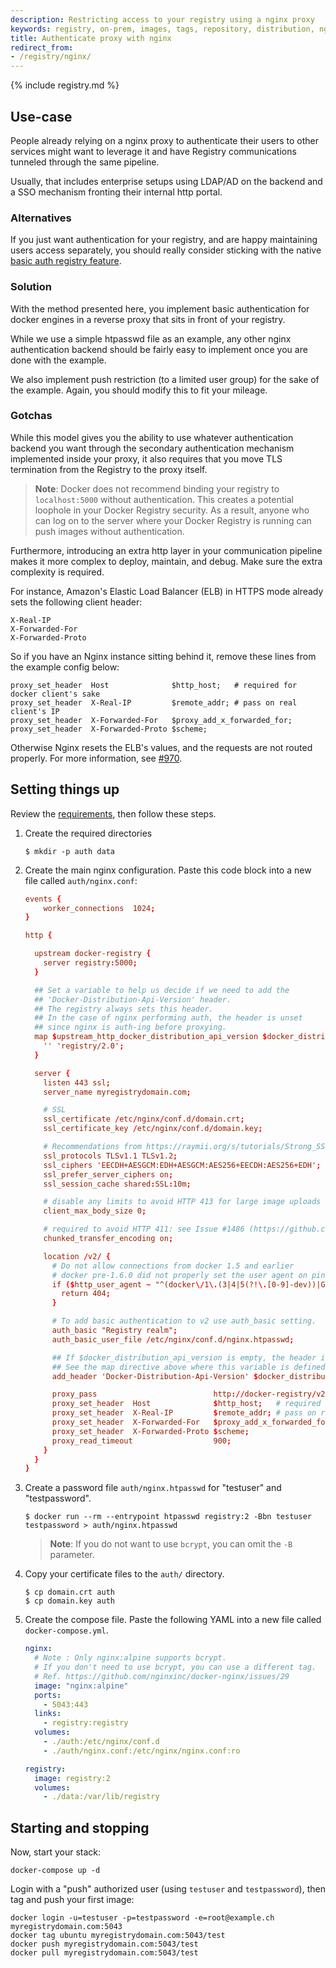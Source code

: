 ```yaml
---
description: Restricting access to your registry using a nginx proxy
keywords: registry, on-prem, images, tags, repository, distribution, nginx, proxy, authentication, TLS, recipe, advanced
title: Authenticate proxy with nginx
redirect_from:
- /registry/nginx/
---
```


{% include registry.md %}

## Use-case

People already relying on a nginx proxy to authenticate their users to other
services might want to leverage it and have Registry communications tunneled
through the same pipeline.

Usually, that includes enterprise setups using LDAP/AD on the backend and a SSO
mechanism fronting their internal http portal.

### Alternatives

If you just want authentication for your registry, and are happy maintaining
users access separately, you should really consider sticking with the native
[basic auth registry feature](../deploying.md#native-basic-auth).

### Solution

With the method presented here, you implement basic authentication for docker
engines in a reverse proxy that sits in front of your registry.

While we use a simple htpasswd file as an example, any other nginx
authentication backend should be fairly easy to implement once you are done with
the example.

We also implement push restriction (to a limited user group) for the sake of the
example. Again, you should modify this to fit your mileage.

### Gotchas

While this model gives you the ability to use whatever authentication backend
you want through the secondary authentication mechanism implemented inside your
proxy, it also requires that you move TLS termination from the Registry to the
proxy itself.

> **Note**: Docker does not recommend binding your registry to `localhost:5000` without
> authentication. This creates a potential loophole in your Docker Registry security.
> As a result, anyone who can log on to the server where your Docker Registry is running
> can push images without authentication.

Furthermore, introducing an extra http layer in your communication pipeline
makes it more complex to deploy, maintain, and debug. Make sure the extra
complexity is required.

For instance, Amazon's Elastic Load Balancer (ELB) in HTTPS mode already sets
the following client header:

```
X-Real-IP
X-Forwarded-For
X-Forwarded-Proto
```

So if you have an Nginx instance sitting behind it, remove these lines from the
example config below:

```none
proxy_set_header  Host              $http_host;   # required for docker client's sake
proxy_set_header  X-Real-IP         $remote_addr; # pass on real client's IP
proxy_set_header  X-Forwarded-For   $proxy_add_x_forwarded_for;
proxy_set_header  X-Forwarded-Proto $scheme;
```

Otherwise Nginx resets the ELB's values, and the requests are not routed
properly. For more information, see
[#970](https://github.com/docker/distribution/issues/970).

## Setting things up

Review the [requirements](index.md#requirements), then follow these steps.

1.  Create the required directories

    ```console
    $ mkdir -p auth data
    ```

2.  Create the main nginx configuration. Paste this code block into a new file called `auth/nginx.conf`:

    ```conf
    events {
        worker_connections  1024;
    }

    http {

      upstream docker-registry {
        server registry:5000;
      }

      ## Set a variable to help us decide if we need to add the
      ## 'Docker-Distribution-Api-Version' header.
      ## The registry always sets this header.
      ## In the case of nginx performing auth, the header is unset
      ## since nginx is auth-ing before proxying.
      map $upstream_http_docker_distribution_api_version $docker_distribution_api_version {
        '' 'registry/2.0';
      }

      server {
        listen 443 ssl;
        server_name myregistrydomain.com;

        # SSL
        ssl_certificate /etc/nginx/conf.d/domain.crt;
        ssl_certificate_key /etc/nginx/conf.d/domain.key;

        # Recommendations from https://raymii.org/s/tutorials/Strong_SSL_Security_On_nginx.html
        ssl_protocols TLSv1.1 TLSv1.2;
        ssl_ciphers 'EECDH+AESGCM:EDH+AESGCM:AES256+EECDH:AES256+EDH';
        ssl_prefer_server_ciphers on;
        ssl_session_cache shared:SSL:10m;

        # disable any limits to avoid HTTP 413 for large image uploads
        client_max_body_size 0;

        # required to avoid HTTP 411: see Issue #1486 (https://github.com/moby/moby/issues/1486)
        chunked_transfer_encoding on;

        location /v2/ {
          # Do not allow connections from docker 1.5 and earlier
          # docker pre-1.6.0 did not properly set the user agent on ping, catch "Go *" user agents
          if ($http_user_agent ~ "^(docker\/1\.(3|4|5(?!\.[0-9]-dev))|Go ).*$" ) {
            return 404;
          }

          # To add basic authentication to v2 use auth_basic setting.
          auth_basic "Registry realm";
          auth_basic_user_file /etc/nginx/conf.d/nginx.htpasswd;

          ## If $docker_distribution_api_version is empty, the header is not added.
          ## See the map directive above where this variable is defined.
          add_header 'Docker-Distribution-Api-Version' $docker_distribution_api_version always;

          proxy_pass                          http://docker-registry/v2/;
          proxy_set_header  Host              $http_host;   # required for docker client's sake
          proxy_set_header  X-Real-IP         $remote_addr; # pass on real client's IP
          proxy_set_header  X-Forwarded-For   $proxy_add_x_forwarded_for;
          proxy_set_header  X-Forwarded-Proto $scheme;
          proxy_read_timeout                  900;
        }
      }
    }
    ```

3.  Create a password file `auth/nginx.htpasswd` for "testuser" and "testpassword".

    ```console
    $ docker run --rm --entrypoint htpasswd registry:2 -Bbn testuser testpassword > auth/nginx.htpasswd
    ```

    > **Note**: If you do not want to use `bcrypt`, you can omit the `-B` parameter.

4.  Copy your certificate files to the `auth/` directory.

    ```console
    $ cp domain.crt auth
    $ cp domain.key auth
    ```

5.  Create the compose file. Paste the following YAML into a new file called `docker-compose.yml`.

    ```yaml
    nginx:
      # Note : Only nginx:alpine supports bcrypt.
      # If you don't need to use bcrypt, you can use a different tag.
      # Ref. https://github.com/nginxinc/docker-nginx/issues/29
      image: "nginx:alpine"
      ports:
        - 5043:443
      links:
        - registry:registry
      volumes:
        - ./auth:/etc/nginx/conf.d
        - ./auth/nginx.conf:/etc/nginx/nginx.conf:ro

    registry:
      image: registry:2
      volumes:
        - ./data:/var/lib/registry
    ```

## Starting and stopping

Now, start your stack:

    docker-compose up -d

Login with a "push" authorized user (using `testuser` and `testpassword`), then
tag and push your first image:

    docker login -u=testuser -p=testpassword -e=root@example.ch myregistrydomain.com:5043
    docker tag ubuntu myregistrydomain.com:5043/test
    docker push myregistrydomain.com:5043/test
    docker pull myregistrydomain.com:5043/test
